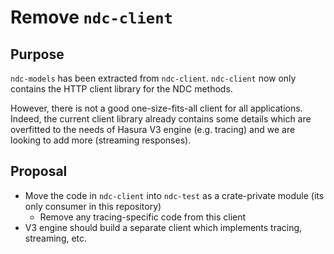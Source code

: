 # Remove `ndc-client`

## Purpose

`ndc-models` has been extracted from `ndc-client`. `ndc-client` now only contains the HTTP client library for the NDC methods.

However, there is not a good one-size-fits-all client for all applications. Indeed, the current client library already contains some details which are overfitted to the needs of Hasura V3 engine (e.g. tracing) and we are looking to add more (streaming responses).

## Proposal

- Move the code in `ndc-client` into `ndc-test` as a crate-private module (its only consumer in this repository)
  - Remove any tracing-specific code from this client
- V3 engine should build a separate client which implements tracing, streaming, etc.